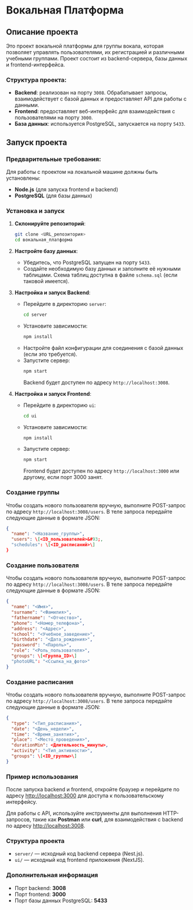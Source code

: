 # Вокальная Платформа

## Описание проекта

Это проект вокальной платформы для группы вокала, которая позволяет управлять пользователями, их регистрацией и различными учебными группами. Проект состоит из backend-сервера, базы данных и frontend-интерфейса.

### Структура проекта:

- **Backend**: реализован на порту `3008`. Обрабатывает запросы, взаимодействует с базой данных и предоставляет API для работы с данными.
- **Frontend**: предоставляет веб-интерфейс для взаимодействия с пользователями на порту `3000`.
- **База данных**: используется PostgreSQL, запускается на порту `5433`.

## Запуск проекта

### Предварительные требования:

Для работы с проектом на локальной машине должны быть установлены:

- **Node.js** (для запуска frontend и backend)
- **PostgreSQL** (для базы данных)

### Установка и запуск

1. **Склонируйте репозиторий**:

   ```bash
   git clone <URL_репозитория>
   cd вокальная_платформа
   ```

2. **Настройте базу данных**:

   - Убедитесь, что PostgreSQL запущен на порту `5433`.
   - Создайте необходимую базу данных и заполните её нужными таблицами. Схема таблиц доступна в файле `schema.sql` (если таковой имеется).

3. **Настройка и запуск Backend**:

   - Перейдите в директорию `server`:
     ```bash
     cd server
     ```
   - Установите зависимости:
     ```bash
     npm install
     ```
   - Настройте файл конфигурации для соединения с базой данных (если это требуется).
   - Запустите сервер:
     ```bash
     npm start
     ```
     Backend будет доступен по адресу `http://localhost:3008`.

4. **Настройка и запуск Frontend**:

   - Перейдите в директорию `ui`:
     ```bash
     cd ui
     ```
   - Установите зависимости:
     ```bash
     npm install
     ```
   - Запустите сервер:
     ```bash
     npm start
     ```
     Frontend будет доступен по адресу `http://localhost:3000` или другому, если порт 3000 занят.

### Создание группы

Чтобы создать нового пользователя вручную, выполните POST-запрос по адресу `http://localhost:3008/users`. В теле запроса передайте следующие данные в формате JSON:

```json
{
  "name": "<Название_группы>",
  "users": \[<ID_пользователей>&#93;,
  "schedules": \[<ID_расписаний>\]
}
```

### Создание пользователя

Чтобы создать нового пользователя вручную, выполните POST-запрос по адресу `http://localhost:3008/users`. В теле запроса передайте следующие данные в формате JSON:

```json
{
  "name": "<Имя>",
  "surname": "<Фамилия>",
  "fathername": "<Отчество>",
  "phone": "<Номер_телефона>",
  "address": "<Адрес>",
  "school": "<Учебное_заведение>",
  "birthdate": "<Дата_рождения>",
  "password": "<Пароль>",
  "role": "<Роль_пользователя>",
  "groups": \[<Группа_ID>\]
  "photoURL": "<Ссылка_на_фото>"
}
```

### Создание расписания

Чтобы создать нового пользователя вручную, выполните POST-запрос по адресу `http://localhost:3008/users`. В теле запроса передайте следующие данные в формате JSON:

```json
{
  "type": "<Тип_расписания>",
  "date": "<День_недели>",
  "time": "<Время_занятия>",
  "place": "<Место_проведения>",
  "durationMin": <Длительность_минуты>,
  "activity": "<Тип_активности>",
  "groups": \[<ID_группы>\]
}
```

### Пример использования

После запуска backend и frontend, откройте браузер и перейдите по адресу [http://localhost:3000](http://localhost:3000) для доступа к пользовательскому интерфейсу.

Для работы с API, используйте инструменты для выполнения HTTP-запросов, такие как **Postman** или **curl**, для взаимодействия с backend по адресу [http://localhost:3008](http://localhost:3008).

### Структура проекта

- `server/` — исходный код backend сервера (Nest.js).
- `ui/` — исходный код frontend приложения (NextJS).

### Дополнительная информация

- Порт backend: **3008**
- Порт frontend: **3000**
- Порт базы данных PostgreSQL: **5433**
